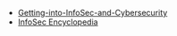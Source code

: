 - [Getting-into-InfoSec-and-Cybersecurity](https://github.com/GoVanguard/Getting-into-InfoSec-and-Cybersecurity)
- [InfoSec Encyclopedia](https://github.com/GoVanguard/list-infosec-encyclopedia#online-vidoes)
